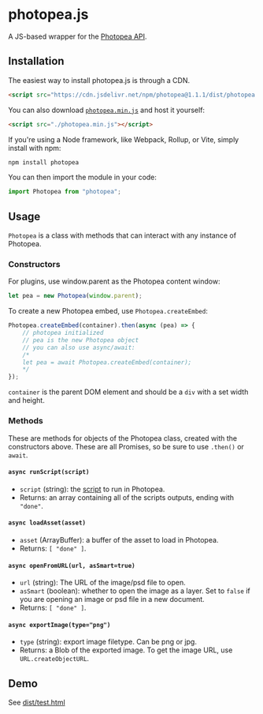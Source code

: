 # photopea.js
A JS-based wrapper for the [Photopea API](https://www.photopea.com/api/).

## Installation
The easiest way to install photopea.js is through a CDN.
```html
<script src="https://cdn.jsdelivr.net/npm/photopea@1.1.1/dist/photopea.min.js"></script>
```
You can also download [`photopea.min.js`](./dist/photopea.min.js) and host it yourself:
```html
<script src="./photopea.min.js"></script>
```
If you're using a Node framework, like Webpack, Rollup, or Vite, simply install with npm:
```bash
npm install photopea
```
You can then import the module in your code:
```js
import Photopea from "photopea";
```

## Usage
`Photopea` is a class with methods that can interact with any instance of Photopea.
### Constructors
For plugins, use window.parent as the Photopea content window:
```js
let pea = new Photopea(window.parent);
```
To create a new Photopea embed, use `Photopea.createEmbed`:
```js
Photopea.createEmbed(container).then(async (pea) => {
    // photopea initialized
    // pea is the new Photopea object
    // you can also use async/await:
    /*
    let pea = await Photopea.createEmbed(container);
    */
});
```
`container` is the parent DOM element and should be a `div` with a set width and height.
### Methods
These are methods for objects of the Photopea class, created with the constructors above. These are all Promises, so be sure to use `.then()` or `await`.
#### `async runScript(script)`
- `script` (string): the [script](https://www.photopea.com/learn/scripts) to run in Photopea.
- Returns: an array containing all of the scripts outputs, ending with `"done"`.
#### `async loadAsset(asset)`
- `asset` (ArrayBuffer): a buffer of the asset to load in Photopea.
- Returns: `[ "done" ]`.
#### `async openFromURL(url, asSmart=true)`
- `url` (string): The URL of the image/psd file to open.
- `asSmart` (boolean): whether to open the image as a layer. Set to `false` if you are opening an image or psd file in a new document.
- Returns: `[ "done" ]`.
#### `async exportImage(type="png")`
- `type` (string): export image filetype. Can be png or jpg.
- Returns: a Blob of the exported image. To get the image URL, use `URL.createObjectURL`.

## Demo
See [dist/test.html](./dist/test.html)
